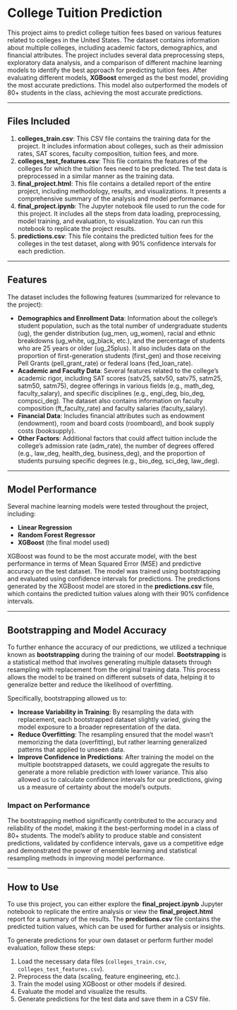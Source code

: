 # College Tuition Prediction

This project aims to predict college tuition fees based on various features related to colleges in the United States. The dataset contains information about multiple colleges, including academic factors, demographics, and financial attributes. The project includes several data preprocessing steps, exploratory data analysis, and a comparison of different machine learning models to identify the best approach for predicting tuition fees. After evaluating different models, **XGBoost** emerged as the best model, providing the most accurate predictions. This model also outperformed the models of 80+ students in the class, achieving the most accurate predictions.

---

## Files Included

1. **colleges_train.csv**: This CSV file contains the training data for the project. It includes information about colleges, such as their admission rates, SAT scores, faculty composition, tuition fees, and more.
2. **colleges_test_features.csv**: This file contains the features of the colleges for which the tuition fees need to be predicted. The test data is preprocessed in a similar manner as the training data.
3. **final_project.html**: This file contains a detailed report of the entire project, including methodology, results, and visualizations. It presents a comprehensive summary of the analysis and model performance.
4. **final_project.ipynb**: The Jupyter notebook file used to run the code for this project. It includes all the steps from data loading, preprocessing, model training, and evaluation, to visualization. You can run this notebook to replicate the project results.
5. **predictions.csv**: This file contains the predicted tuition fees for the colleges in the test dataset, along with 90% confidence intervals for each prediction.

---

## Features

The dataset includes the following features (summarized for relevance to the project):
- **Demographics and Enrollment Data**: Information about the college’s student population, such as the total number of undergraduate students (ug), the gender distribution (ug_men, ug_women), racial and ethnic breakdowns (ug_white, ug_black, etc.), and the percentage of students who are 25 years or older (ug_25plus). It also includes data on the proportion of first-generation students (first_gen) and those receiving Pell Grants (pell_grant_rate) or federal loans (fed_loan_rate).
- **Academic and Faculty Data**: Several features related to the college’s academic rigor, including SAT scores (satv25, satv50, satv75, satm25, satm50, satm75), degree offerings in various fields (e.g., math_deg, faculty_salary), and specific disciplines (e.g., engi_deg, bio_deg, compsci_deg). The dataset also contains information on faculty composition (ft_faculty_rate) and faculty salaries (faculty_salary).
- **Financial Data**: Includes financial attributes such as endowment (endowment), room and board costs (roomboard), and book supply costs (booksupply).
- **Other Factors**: Additional factors that could affect tuition include the college’s admission rate (adm_rate), the number of degrees offered (e.g., law_deg, health_deg, business_deg), and the proportion of students pursuing specific degrees (e.g., bio_deg, sci_deg, law_deg).

---

## Model Performance

Several machine learning models were tested throughout the project, including:
- **Linear Regression**
- **Random Forest Regressor**
- **XGBoost** (the final model used)

XGBoost was found to be the most accurate model, with the best performance in terms of Mean Squared Error (MSE) and predictive accuracy on the test dataset. The model was trained using bootstrapping and evaluated using confidence intervals for predictions. The predictions generated by the XGBoost model are stored in the **predictions.csv** file, which contains the predicted tuition values along with their 90% confidence intervals.

---

## Bootstrapping and Model Accuracy

To further enhance the accuracy of our predictions, we utilized a technique known as **bootstrapping** during the training of our model. **Bootstrapping** is a statistical method that involves generating multiple datasets through resampling with replacement from the original training data. This process allows the model to be trained on different subsets of data, helping it to generalize better and reduce the likelihood of overfitting.

Specifically, bootstrapping allowed us to:
- **Increase Variability in Training**: By resampling the data with replacement, each bootstrapped dataset slightly varied, giving the model exposure to a broader representation of the data.
- **Reduce Overfitting**: The resampling ensured that the model wasn’t memorizing the data (overfitting), but rather learning generalized patterns that applied to unseen data.
- **Improve Confidence in Predictions**: After training the model on the multiple bootstrapped datasets, we could aggregate the results to generate a more reliable prediction with lower variance. This also allowed us to calculate confidence intervals for our predictions, giving us a measure of certainty about the model’s outputs.

### Impact on Performance

The bootstrapping method significantly contributed to the accuracy and reliability of the model, making it the best-performing model in a class of 80+ students. The model’s ability to produce stable and consistent predictions, validated by confidence intervals, gave us a competitive edge and demonstrated the power of ensemble learning and statistical resampling methods in improving model performance.

---

## How to Use

To use this project, you can either explore the **final_project.ipynb** Jupyter notebook to replicate the entire analysis or view the **final_project.html** report for a summary of the results. The **predictions.csv** file contains the predicted tuition values, which can be used for further analysis or insights.

To generate predictions for your own dataset or perform further model evaluation, follow these steps:
1. Load the necessary data files (`colleges_train.csv`, `colleges_test_features.csv`).
2. Preprocess the data (scaling, feature engineering, etc.).
3. Train the model using XGBoost or other models if desired.
4. Evaluate the model and visualize the results.
5. Generate predictions for the test data and save them in a CSV file.


